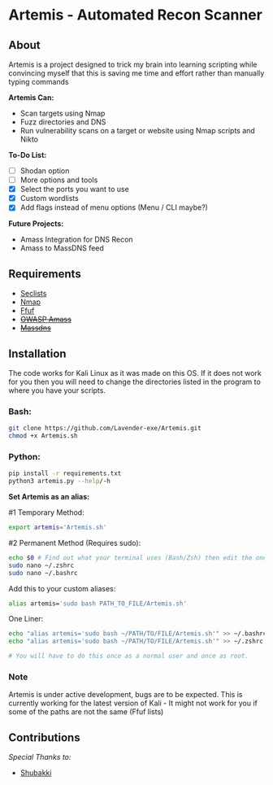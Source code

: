 # Artemis - Automated Recon Scanner

## About

Artemis is a project designed to trick my brain into learning scripting while convincing myself that this is saving me time and effort rather than manually typing commands

**Artemis Can:**

- Scan targets using Nmap
- Fuzz directories and DNS
- Run vulnerability scans on a target or website using Nmap scripts and Nikto

**To-Do List:**

- [ ] Shodan option
- [ ] More options and tools
- [x] Select the ports you want to use
- [x] Custom wordlists
- [x] Add flags instead of menu options (Menu / CLI maybe?)

**Future Projects:**
- Amass Integration for DNS Recon
- Amass to MassDNS feed 

## Requirements

- [Seclists](https://github.com/danielmiessler/SecLists)
- [Nmap](https://github.com/nmap/nmap)
- [Ffuf](https://github.com/ffuf/ffuf/)
- ~~[OWASP Amass](https://github.com/OWASP/Amass)~~
- ~~[Massdns](https://github.com/blechschmidt/massdns)~~

## Installation
The code works for Kali Linux as it was made on this OS. If it does not work for you then you will need to change the directories listed in the program to where you have your scripts.

### Bash:
```bash
git clone https://github.com/Lavender-exe/Artemis.git
chmod +x Artemis.sh
```

### Python:
```bash
pip install -r requirements.txt
python3 artemis.py --help/-h
```

**Set Artemis as an alias:**

\#1 Temporary Method:

```bash
export artemis='Artemis.sh'
```

\#2 Permanent Method (Requires sudo):

```bash
echo $0 # Find out what your terminal uses (Bash/Zsh) then edit the one you need to
sudo nano ~/.zshrc
sudo nano ~/.bashrc
```
Add this to your custom aliases:

```bash
alias artemis='sudo bash PATH_TO_FILE/Artemis.sh'
```

One Liner:

```bash
echo "alias artemis='sudo bash ~/PATH/TO/FILE/Artemis.sh'" >> ~/.bashrc
echo "alias artemis='sudo bash ~/PATH/TO/FILE/Artemis.sh'" >> ~/.zshrc

# You will have to do this once as a normal user and once as root.
```

### Note

Artemis is under active development, bugs are to be expected.
This is currently working for the latest version of Kali - It might not work for you if some of the paths are not the same (Ffuf lists)

## Contributions

*Special Thanks to:*
- [Shubakki](https://github.com/shubakki/)
